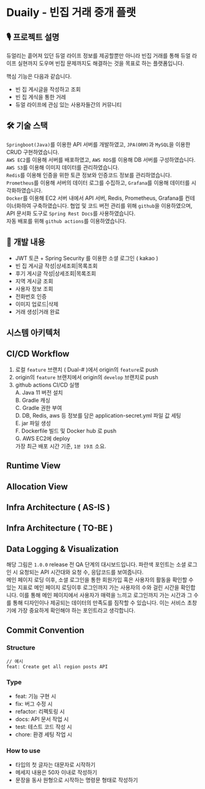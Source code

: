 # Duaily - 빈집 거래 중개 플랫

## 🎙 프로젝트 설명

듀얼리는 흩어져 있던 듀얼 라이프 정보를 제공할뿐만 아니라 빈집 거래를 통해 
듀얼 라이프 실현까지 도우며 빈집 문제까지도 해결하는 것을 목표로 하는 플랫폼입니다.

핵심 기능은 다음과 같습니다.

- 빈 집 게시글을 작성하고 조회
- 빈 집 게식을 통한 거레
- 듀얼 라이프에 관심 있는 사용자들간의 커뮤니티

## 🛠 기술 스택

`Springboot(Java)`를 이용한 API 서버를 개발하였고, `JPA(ORM)`과 `MySQL`을 이용한 CRUD 구현하였습니다.
<br/> 
`AWS EC2`를 이용해 서버를 배포하였고, `AWS RDS`를 이용해 DB 서버를 구성하였습니다. <br/>
`AWS S3`를 이용해 이미지 데이터를 관리하였습니다. <br/>
`Redis`를 이용해 인증을 위한 토큰 정보와 인증코드 정보를 관리하였습니다. <br/>
`Prometheus`를 이용해 서버의 데이터 로그를 수집하고, `Grafana`를 이용해 데이터를 시각화하였습니다. <br/>
`Docker`를 이용해 EC2 서버 내에서 API 서버, Redis, Prometheus, Grafana를 컨테이너화하여 구축하였습니다.
협업 및 코드 버전 관리를 위해 `github`을 이용하였으며, API 문서화 도구로 `Spring Rest Docs`를 사용하였습니다. <br/>
자동 배포를 위해 `github actions`를 이용하였습니다.

## 📄 개발 내용
- JWT 토큰 + Spring Security 를 이용한 소셜 로그인 ( kakao )
- 빈 집 게시글 작성|상세조회|목록조회
- 후기 게시글 작성|상세조회|목록조회
- 지역 게시글 조회
- 사용자 정보 조회
- 전화번호 인증
- 이미지 업로드|삭제
- 거래 생성|거래 완료

## 시스템 아키텍처


## CI/CD Workflow


1.	로컬 `feature` 브랜치 ( Dual-# )에서 origin의 `feature`로 push
2.	origin의 `feature` 브랜치에서 origin의 `develop` 브랜치로 push
3.	github actions CI/CD 실행 <br/>
      A.	Java 11 버전 설치 <br/>
      B.	Gradle 캐싱 <br/>
      C.	Gradle 권한 부여 <br/>
      D.	DB, Redis, aws 등 정보를 담은 application-secret.yml 파일 값 세팅 <br/>
      E.	jar 파일 생성 <br/>
      F.	Dockerfile 빌드 및 Docker hub 로 push <br/>
      G.	AWS EC2에 deploy <br/>
가장 최근 배포 시간 기준, `1분 19초` 소요. <br/>

## Runtime View

## Allocation View

## Infra Architecture ( AS-IS )

## Infra Architecture ( TO-BE )

## Data Logging & Visualization


해당 그림은 `1.0.0` release 전 QA 단계의 대시보드입니다. 파란색 포인트는 소셜 로그인 시 요청되는 API 시간대와 요청 수, 응답코드를 보여줍니다. <br/>
메인 페이지 로딩 이후, 소셜 로그인을 통한 회원가입 혹은 사용자의 활동을 확인할 수 있는 지표로 메인 페이지 로딩이후 로그인까지 가는 사용자의 수와 걸린 시간을 확인합니다. 이를 통해 메인 페이지에서 사용자가 매력을 느끼고 로그인까지 가는 시간과 그 수를 통해 디자인이나 제공되는 데이터의 만족도를 짐작할 수 있습니다. 이는 서비스 초창기에 가장 중요하게 확인해야 하는 포인트라고 생각합니다.


## Commit Convention

### Structure
    // 예시
    feat: Create get all region posts API

### Type
- feat: 기능 구현 시
- fix: 버그 수정 시
- refactor: 리펙토링 시
- docs: API 문서 작업 시
- test: 테스트 코드 작성 시
- chore: 환경 세팅 작업 시

### How to use
- 타입의 첫 글자는 대문자로 시작하기
- 메세지 내용은 50자 이내로 작성하기
- 문장을 동사 원형으로 시작하는 명령문 형태로 작성하기